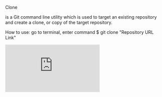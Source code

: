 Clone

is a Git command line utility which is used to target an existing repository and create a clone, or copy of the target repository. 

How to use: go to terminal, enter command $ git clone "Repository URL Link"

![clone image](https://github.com/nikshanpatel/is6011j1-miniproject1-nik/blob/master/repository.md)

